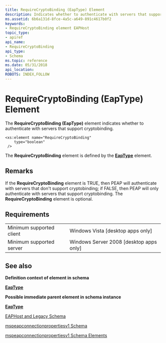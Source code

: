 ```yaml
---
title: RequireCryptoBinding (EapType) Element
description: Indicates whether to authenticate with servers that support cryptobinding.
ms.assetid: 6b6a131d-8fce-4a5c-a649-891c4617b0f2
keywords:
- RequireCryptoBinding element EAPHost
topic_type:
- apiref
api_name:
- RequireCryptoBinding
api_type:
- Schema
ms.topic: reference
ms.date: 05/31/2018
api_location: 
ROBOTS: INDEX,FOLLOW
---
```


# RequireCryptoBinding (EapType) Element

The **RequireCryptoBinding (EapType)** element indicates whether to authenticate with servers that support cryptobinding.

``` syntax
<xs:element name="RequireCryptoBinding"
    type="boolean"
 />
```

The **RequireCryptoBinding** element is defined by the [**EapType**](mspeapconnectionpropertiesv1schema-eaptype-element.md) element.

## Remarks

If the **RequireCryptoBinding** element is TRUE, then PEAP will authenticate with servers that don't support cryptobinding; if FALSE, then PEAP will only authenticate with servers that support cryptobinding. The **RequireCryptoBinding** element is optional.

## Requirements



|                                     |                                                      |
|-------------------------------------|------------------------------------------------------|
| Minimum supported client<br/> | Windows Vista \[desktop apps only\]<br/>       |
| Minimum supported server<br/> | Windows Server 2008 \[desktop apps only\]<br/> |



## See also

<dl> <dt>

**Definition context of element in schema**
</dt> <dt>

[**EapType**](mspeapconnectionpropertiesv1schema-eaptype-element.md)
</dt> <dt>

**Possible immediate parent element in schema instance**
</dt> <dt>

[**EapType**](mspeapconnectionpropertiesv1schema-eaptype-element.md)
</dt> <dt>


</dt> <dt>

[EAPHost and Legacy Schema](eaphost-schemas.md)
</dt> <dt>

[mspeapconnectionpropertiesv1 Schema](mspeapconnectionpropertiesv1schema-schema.md)
</dt> <dt>

[mspeapconnectionpropertiesv1 Schema Elements](mspeapconnectionpropertiesv1schema-elements.md)
</dt> </dl>

 

 





